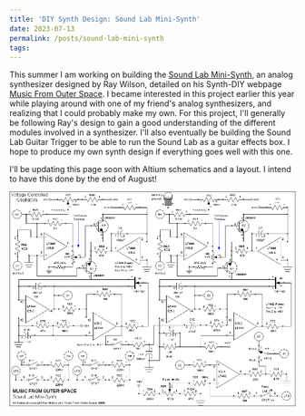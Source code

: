 ```yaml
---
title: 'DIY Synth Design: Sound Lab Mini-Synth'
date: 2023-07-13
permalink: /posts/sound-lab-mini-synth
tags:
---
```


This summer I am working on building the [Sound Lab Mini-Synth](http://musicfromouterspace.com/index.php?CATPARTNO=SLMS001PCB&PROJARG=SOUNDLABMINISYNTH%2Fpage1.html&MAINTAB=SYNTHDIY&SONGID=NONE&VPW=1814&VPH=882), an analog synthesizer designed by Ray Wilson, detailed on his Synth-DIY webpage [Music From Outer Space](http://musicfromouterspace.com). I became interested in this project earlier this year while playing around with one of my friend's analog synthesizers, and realizing that I could probably make my own. For this project, I'll generally be following Ray's design to gain a good understanding of the different modules involved in a synthesizer. I'll also eventually be building the Sound Lab Guitar Trigger to be able to run the Sound Lab as a guitar effects box. I hope to produce my own synth design if everything goes well with this one.

I'll be updating this page soon with Altium schematics and a layout. I intend to have this done by the end of August!

![VCO schematic](/images/vco.png)
